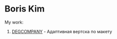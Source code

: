 # Boris Kim
My work:

01. [DEGCOMPANY](https://kibo13.github.io/degcompany/ "My practical work") - Адаптивная вертска по макету
